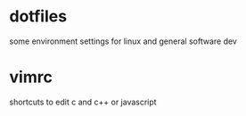 # dotfiles

some environment settings for linux and general software dev

# vimrc

shortcuts to edit c and c++ or javascript

